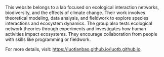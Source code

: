 This website belongs to a lab focused on ecological interaction networks, biodiversity, and the effects of climate change. Their work involves theoretical modeling, data analysis, and fieldwork to explore species interactions and ecosystem dynamics. The group also tests ecological network theories through experiments and investigates how human activities impact ecosystems. They encourage collaboration from people with skills like programming or fieldwork.

For more details, visit: https://luotianbao.github.io/luotb.github.io.
